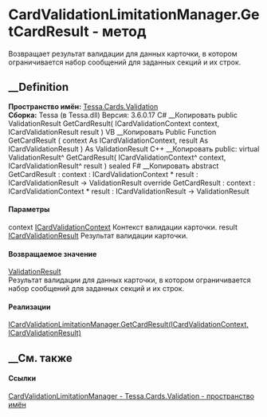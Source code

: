 # CardValidationLimitationManager.GetCardResult - метод
Возвращает результат валидации для данных карточки, в котором ограничивается
набор сообщений для заданных секций и их строк.
## __Definition
 **Пространство имён:** [Tessa.Cards.Validation](N_Tessa_Cards_Validation.htm)  
 **Сборка:** Tessa (в Tessa.dll) Версия: 3.6.0.17
C# __Копировать
     public ValidationResult GetCardResult(
    	ICardValidationContext context,
    	ICardValidationResult result
    )
VB __Копировать
     Public Function GetCardResult ( 
    	context As ICardValidationContext,
    	result As ICardValidationResult
    ) As ValidationResult
C++ __Копировать
     public:
    virtual ValidationResult^ GetCardResult(
    	ICardValidationContext^ context, 
    	ICardValidationResult^ result
    ) sealed
F# __Копировать
     abstract GetCardResult : 
            context : ICardValidationContext * 
            result : ICardValidationResult -> ValidationResult 
    override GetCardResult : 
            context : ICardValidationContext * 
            result : ICardValidationResult -> ValidationResult 
#### Параметры
context
[ICardValidationContext](T_Tessa_Cards_Validation_ICardValidationContext.htm)
    Контекст валидации карточки.
result
[ICardValidationResult](T_Tessa_Cards_Validation_ICardValidationResult.htm)
    Результат валидации карточки.
#### Возвращаемое значение
[ValidationResult](T_Tessa_Platform_Validation_ValidationResult.htm)  
Результат валидации для данных карточки, в котором ограничивается набор
сообщений для заданных секций и их строк.
#### Реализации
[ICardValidationLimitationManager.GetCardResult(ICardValidationContext,
ICardValidationResult)](M_Tessa_Cards_Validation_ICardValidationLimitationManager_GetCardResult.htm)  
##  __См. также
#### Ссылки
[CardValidationLimitationManager -
](T_Tessa_Cards_Validation_CardValidationLimitationManager.htm)
[Tessa.Cards.Validation - пространство имён](N_Tessa_Cards_Validation.htm)

